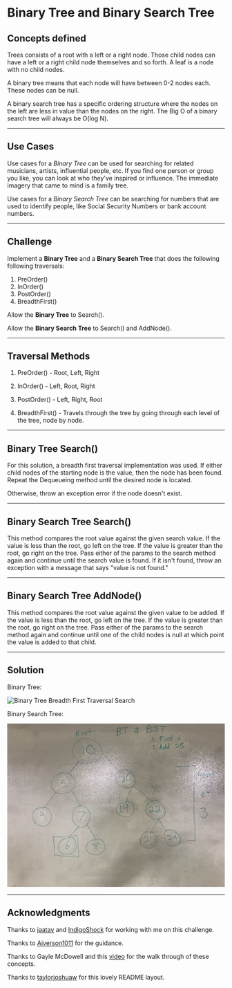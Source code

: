 # Binary Tree and Binary Search Tree

## Concepts defined
Trees consists of a root with a left or a right node.  Those child nodes
can have a left or a right child node themselves and so forth. A leaf
is a node with no child nodes.

A binary tree means that each node will have between 0-2 nodes each.
These nodes can be null.

A binary search tree has a specific ordering structure where the nodes
on the left are less in value than the nodes on the right.  The Big O
of a binary search tree will always be O(log N).

---

## Use Cases
Use cases for a _Binary Tree_ can be used for searching for related
musicians, artists, influential people, etc.  If you find one person
or group you like, you can look at who they've inspired or influence.
The immediate imagery that came to mind is a family tree.

Use cases for a _Binary Search Tree_ can be searching for numbers
that are used to identify people, like Social Security Numbers or
bank account numbers.

---

## Challenge
Implement a **Binary Tree** and a **Binary Search Tree** that does the
following following traversals:
1. PreOrder()
2. InOrder()
3. PostOrder()
4. BreadthFirst()

Allow the **Binary Tree** to Search().

Allow the **Binary Search Tree** to Search() and AddNode().

---

## Traversal Methods
1. PreOrder() - Root, Left, Right
   
2. InOrder() - Left, Root, Right

3. PostOrder() - Left, Right, Root

4. BreadthFirst() - Travels through the tree by going through
each level of the tree, node by node.

---

## Binary Tree Search()
For this solution, a breadth first traversal implementation was used.
If either child nodes of the starting node is the value, then the node
has been found.  Repeat the Dequeueing method until the desired node
is located.

Otherwise, throw an exception error if the node doesn't exist.

---

## Binary Search Tree Search()
This method compares the root value against the given search value.
If the value is less than the root, go left on the tree.
If the value is greater than the root, go right on the tree.
Pass either of the params to the search method again and continue
until the search value is found.  If it isn't found, throw an exception
with a message that says "value is not found."

---

## Binary Search Tree AddNode()
This method compares the root value against the given value to be added.
If the value is less than the root, go left on the tree.
If the value is greater than the root, go right on the tree.
Pass either of the params to the search method again and continue
until one of the child nodes is null at which point the value is
added to that child.

---

## Solution

Binary Tree:

![Binary Tree Breadth First Traversal Search](/../assets/binarySearch.jpg)

Binary Search Tree:

![Binary Search Tree](/../assets/binarySearchTree.jpg)

---

## Acknowledgments
Thanks to [jaatay](https://github.com/jaatay) and [IndigoShock](https://github.com/IndigoShock) for working with me on this challenge.

Thanks to [Aiverson1011](https://github.com/Aiverson1011) for the guidance.

Thanks to Gayle McDowell and this [video](https://www.youtube.com/watch?v=oSWTXtMglKE) for the walk through of these concepts.

Thanks to [taylorjoshuaw](https://github.com/taylorjoshuaw) 
for this lovely README layout.